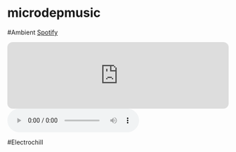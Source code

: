 # microdepmusic

#Ambient
[Spotify](https://open.spotify.com/playlist/6GMTi8qhp376yMh9VIj5eA?si=27679897c94646a1)
<iframe style="border-radius:12px" src="https://open.spotify.com/embed/playlist/6GMTi8qhp376yMh9VIj5eA?utm_source=generator" width="100%" height="152" frameBorder="0" allowfullscreen="" allow="autoplay; clipboard-write; encrypted-media; fullscreen; picture-in-picture" loading="lazy"></iframe>
<audio src="https://barbelith.quetzal-barb.ts.net:8443/microdep/MicroDep%20-%20Ambient.mp3" controls> </audio>

#Electrochill
